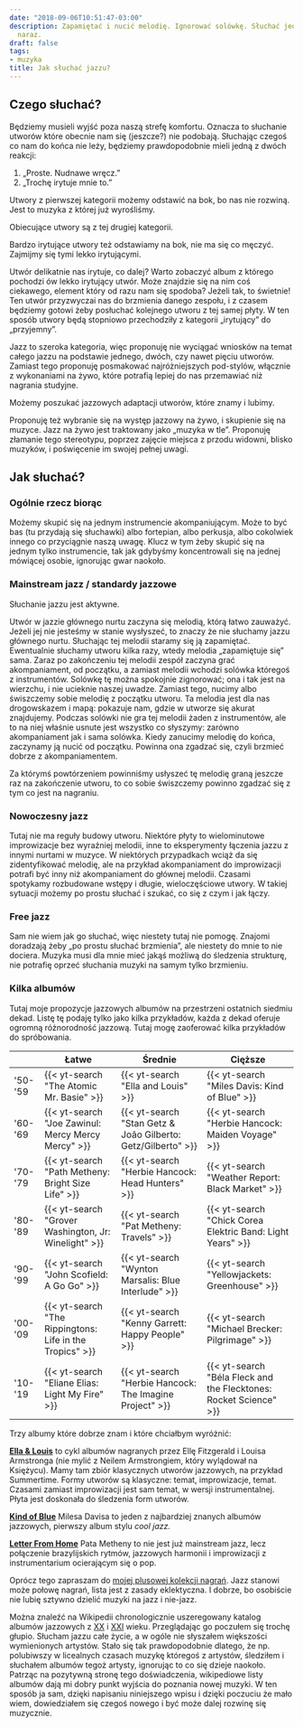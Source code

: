 ```yaml
---
date: "2018-09-06T10:51:47-03:00"
description: Zapamiętać i nucić melodię. Ignorować solówkę. Słuchać jednego instrumentu
  naraz.
draft: false
tags:
- muzyka
title: Jak słuchać jazzu?
---
```


## Czego słuchać?

Będziemy musieli wyjść poza naszą strefę komfortu. Oznacza to słuchanie utworów
które obecnie nam się (jeszcze?) nie podobają. Słuchając czegoś co nam do końca
nie leży, będziemy prawdopodobnie mieli jedną z dwóch reakcji:

1. „Proste. Nudnawe wręcz.”
1. „Trochę irytuje mnie to.”

Utwory z pierwszej kategorii możemy odstawić na bok, bo nas nie rozwiną. Jest to
muzyka z której już wyrośliśmy.

Obiecujące utwory są z tej drugiej kategorii.

Bardzo irytujące utwory też odstawiamy na bok, nie ma się co męczyć. Zajmijmy
się tymi lekko irytującymi.

Utwór delikatnie nas irytuje, co dalej?  Warto zobaczyć album z którego pochodzi
ów lekko irytujący utwór.  Może znajdzie się na nim coś ciekawego, element który
od razu nam się spodoba?  Jeżeli tak, to świetnie! Ten utwór przyzwyczai nas do
brzmienia danego zespołu, i z czasem będziemy gotowi żeby posłuchać kolejnego
utworu z tej samej płyty.  W ten sposób utwory będą stopniowo przechodziły
z kategorii „irytujący” do „przyjemny”.

Jazz to szeroka kategoria, więc proponuję nie wyciągać wniosków na temat całego
jazzu na podstawie jednego, dwóch, czy nawet pięciu utworów. Zamiast tego
proponuję posmakować najróżniejszych pod-stylów, włącznie z wykonaniami na żywo,
które potrafią lepiej do nas przemawiać niż nagrania studyjne.

Możemy poszukać jazzowych adaptacji utworów, które znamy i lubimy.

Proponuję też wybranie się na występ jazzowy na żywo, i skupienie się na muzyce.
Jazz na żywo jest traktowany jako „muzyka w tle”. Proponuję złamanie tego
stereotypu, poprzez zajęcie miejsca z przodu widowni, blisko muzyków,
i poświęcenie im swojej pełnej uwagi.

## Jak słuchać?

### Ogólnie rzecz biorąc

Możemy skupić się na jednym instrumencie akompaniującym. Może to być bas (tu
przydają się słuchawki) albo fortepian, albo perkusja, albo cokolwiek innego co
przyciągnie naszą uwagę. Klucz w tym żeby skupić się na jednym tylko
instrumencie, tak jak gdybyśmy koncentrowali się na jednej mówiącej osobie,
ignorując gwar naokoło.

### Mainstream jazz / standardy jazzowe

Słuchanie jazzu jest aktywne.

Utwór w jazzie głównego nurtu zaczyna się melodią, którą łatwo zauważyć. Jeżeli
jej nie jesteśmy w stanie wysłyszeć, to znaczy że nie słuchamy jazzu głównego
nurtu.  Słuchając tej melodii staramy się ją zapamiętać.  Ewentualnie słuchamy
utworu kilka razy, wtedy melodia „zapamiętuje się” sama.  Zaraz po zakończeniu
tej melodii zespół zaczyna grać akompaniament, od początku, a zamiast melodii
wchodzi solówka któregoś z instrumentów. Solówkę tę można spokojnie zignorować;
ona i tak jest na wierzchu, i nie ucieknie naszej uwadze.  Zamiast tego, nucimy
albo świszczemy sobie melodię z początku utworu.  Ta melodia jest dla nas
drogowskazem i mapą: pokazuje nam, gdzie w utworze się akurat znajdujemy.
Podczas solówki nie gra tej melodii żaden z instrumentów, ale to na niej właśnie
usnute jest wszystko co słyszymy: zarówno akompaniament jak i sama solówka.
Kiedy zanucimy melodię do końca, zaczynamy ją nucić od początku.  Powinna ona
zgadzać się, czyli brzmieć dobrze z akompaniamentem.

Za którymś powtórzeniem powinniśmy usłyszeć tę melodię graną jeszcze raz na
zakończenie utworu, to co sobie świszczemy powinno zgadzać się z tym co jest na
nagraniu.


### Nowoczesny jazz

Tutaj nie ma reguły budowy utworu. Niektóre płyty to wielominutowe improwizacje
bez wyraźniej melodii, inne to eksperymenty łączenia jazzu z innymi nurtami
w muzyce.  W niektórych przypadkach wciąż da się zidentyfikować melodię, ale na
przykład akompaniament do improwizacji potrafi być inny niż akompaniament do
głównej melodii. Czasami spotykamy rozbudowane wstępy i długie, wieloczęściowe
utwory. W takiej sytuacji możemy po prostu słuchać i szukać, co się z czym i jak
łączy.

### Free jazz

Sam nie wiem jak go słuchać, więc niestety tutaj nie pomogę. Znajomi doradzają
żeby „po prostu słuchać brzmienia”, ale niestety do mnie to nie dociera. Muzyka
musi dla mnie mieć jakąś możliwą do śledzenia strukturę, nie potrafię oprzeć
słuchania muzyki na samym tylko brzmieniu.

### Kilka albumów

Tutaj moje propozycje jazzowych albumów na przestrzeni ostatnich siedmiu dekad.
Listę tę podaję tylko jako kilka przykładów, każda z dekad oferuje ogromną
różnorodność jazzową. Tutaj mogę zaoferować kilka przykładów do spróbowania.

|         | Łatwe                | Średnie          | Cięższe      |
| ------- | -------------------- | ---------------- | ------------ |
| '50-'59 | {{< yt-search "The Atomic Mr. Basie" >}} | {{< yt-search "Ella and Louis" >}} | {{< yt-search "Miles Davis: Kind of Blue" >}} |
| '60-'69 | {{< yt-search "Joe Zawinul: Mercy Mercy Mercy" >}} | {{< yt-search "Stan Getz & João Gilberto: Getz/Gilberto" >}} | {{< yt-search "Herbie Hancock: Maiden Voyage" >}} |
| '70-'79 | {{< yt-search "Path Metheny: Bright Size Life" >}} | {{< yt-search "Herbie Hancock: Head Hunters" >}} | {{< yt-search "Weather Report: Black Market" >}} |
| '80-'89 | {{< yt-search "Grover Washington, Jr: Winelight" >}} | {{< yt-search "Pat Metheny: Travels" >}} | {{< yt-search "Chick Corea Elektric Band: Light Years" >}} |
| '90-'99 | {{< yt-search "John Scofield: A Go Go" >}} | {{< yt-search "Wynton Marsalis: Blue Interlude" >}} | {{< yt-search "Yellowjackets: Greenhouse" >}} |
| '00-'09 | {{< yt-search "The Rippingtons: Life in the Tropics" >}} | {{< yt-search "Kenny Garrett: Happy People" >}} | {{< yt-search "Michael Brecker: Pilgrimage" >}} |
| '10-'19 | {{< yt-search "Eliane Elias: Light My Fire" >}} | {{< yt-search "Herbie Hancock: The Imagine Project" >}} | {{< yt-search "Béla Fleck and the Flecktones: Rocket Science" >}} |

Trzy albumy które dobrze znam i które chciałbym wyróżnić:

[**Ella & Louis**](https://youtu.be/LkJiiJsZplc) to cykl albumów nagranych przez
Ellę Fitzgerald i Louisa Armstronga (nie mylić z Neilem Armstrongiem, który
wylądował na Księżycu). Mamy tam zbiór klasycznych utworów jazzowych, na
przykład Summertime. Formy utworów są klasyczne: temat, improwizacje, temat.
Czasami zamiast improwizacji jest sam temat, w wersji instrumentalnej. Płyta
jest doskonała do śledzenia form utworów.

[**Kind of Blue**](https://youtu.be/0fC1qSxpmKo) Milesa Davisa to jeden
z najbardziej znanych albumów jazzowych, pierwszy album stylu _cool jazz._

[**Letter From Home**][letter] Pata Metheny to nie jest już mainstream jazz,
lecz połączenie brazylijskich rytmów, jazzowych harmonii i improwizacji
z instrumentarium ocierającym się o pop.

Oprócz tego zapraszam do [mojej plusowej kolekcji nagrań][plusmusic]. Jazz
stanowi może połowę nagrań, lista jest z zasady eklektyczna. I dobrze, bo
osobiście nie lubię sztywno dzielić muzyki na jazz i nie-jazz.

[plusmusic]: https://plus.google.com/collection/E760o

Można znaleźć na Wikipedii chronologicznie uszeregowany katalog albumów
jazzowych z [XX][wikijazz20] i [XXI][wikijazz21] wieku. Przeglądając go poczułem
się trochę głupio. Słucham jazzu całe życie, a w ogóle nie słyszałem większości
wymienionych artystów. Stało się tak prawdopodobnie dlatego, że np. polubiwszy
w licealnych czasach muzykę któregoś z artystów, śledziłem i słuchałem albumów
tegoż artysty, ignorując to co się dzieje naokoło.  Patrząc na pozytywną stronę
tego doświadczenia, wikipediowe listy albumów dają mi dobry punkt wyjścia do
poznania nowej muzyki. W ten sposób ja sam, dzięki napisaniu niniejszego wpisu
i dzięki poczuciu że mało wiem, dowiedziałem się czegoś nowego i być może dalej
rozwinę się muzycznie.

[letter]: https://www.youtube.com/watch?v=fQUxw9aUVik&list=PLtLlUc8WoDhwf4vwNfk2NRAzOR0Zd2Cc5
[wikijazz20]: https://en.wikipedia.org/wiki/Category:20th_century_in_jazz
[wikijazz21]: https://en.wikipedia.org/wiki/Category:21st_century_in_jazz

